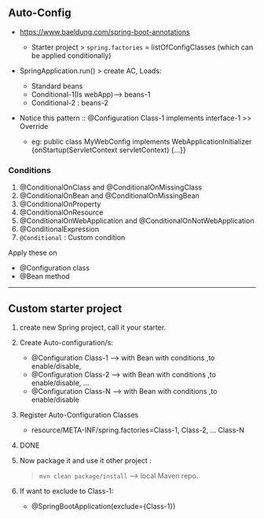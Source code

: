 ## Auto-Config
- https://www.baeldung.com/spring-boot-annotations
  - Starter project > `spring.factories` = listOfConfigClasses (which can be applied conditionally)
- SpringApplication.run() > create AC, Loads:
  - Standard beans
  - Conditional-1(Is webApp)--> beans-1
  - Conditional-2 : beans-2
  
- Notice this pattern :: @Configuration Class-1 implements interface-1 >> Override
  - eg: public class MyWebConfig implements WebApplicationInitializer {onStartup(ServletContext servletContext) {...}}

### Conditions
1. @ConditionalOnClass and @ConditionalOnMissingClass
2. @ConditionalOnBean and @ConditionalOnMissingBean
3. @ConditionalOnProperty
4. @ConditionalOnResource
5. @ConditionalOnWebApplication and @ConditionalOnNotWebApplication
6. @ConditionalExpression
7. `@Conditional` : Custom condition

Apply these on
- @Configuration class
- @Bean method

---

## Custom starter project
1. create new Spring project, call it your starter.
2. Create Auto-configuration/s:
   - @Configuration Class-1 --> with Bean with conditions ,to enable/disable,
   - @Configuration Class-2 --> with Bean with conditions ,to enable/disable, ...
   - @Configuration Class-N --> with Bean with conditions ,to enable/disable
       
3. Register Auto-Configuration Classes
   - resource/META-INF/spring.factories=Class-1, Class-2, ... Class-N
   
4. DONE

5. Now package it and use it other project : 
   > `mvn clean package/install` --> local Maven repo.

4. If want to exclude to Class-1:
   - @SpringBootApplication(exclude={Class-1})

